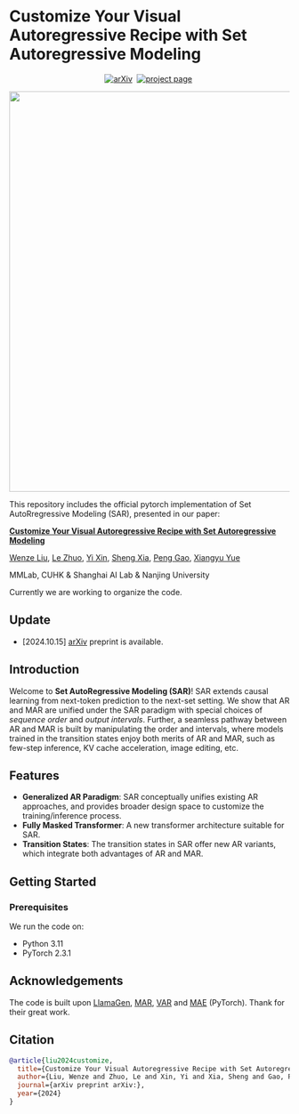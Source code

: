 # Customize Your Visual Autoregressive Recipe with Set Autoregressive Modeling
<div align="center">

[![arXiv](https://img.shields.io/badge/arXiv%20paper-24-b31b1b)](https://arxiv.org/abs/)&nbsp;
[![project page](https://img.shields.io/badge/Project%20page-SAR-pink)](https://poppuppy.github.io/sar.github.io/)&nbsp;

</div>

<p align="center">
  <img src="assets/visualization.png" width="720">
</p>

This repository includes the official pytorch implementation of Set AutoRregressive Modeling (SAR), presented in our paper:

**[Customize Your Visual Autoregressive Recipe with Set Autoregressive Modeling](https://arxiv.org/abs/)**

[Wenze Liu](https://poppuppy.github.io/), [Le Zhuo](https://le-zhuo.com/), [Yi Xin](https://synbol.github.io/), [Sheng Xia](https://github.com/travis-xia/), [Peng Gao](https://gaopengcuhk.github.io/), [Xiangyu Yue](https://xyue.io/)

MMLab, CUHK & Shanghai AI Lab & Nanjing University

Currently we are working to organize the code.

## Update

- [2024.10.15] [arXiv](https://arxiv.org/abs/) preprint is available.

## Introduction

Welcome to **Set AutoRegressive Modeling (SAR)**! SAR extends causal learning from next-token prediction to the next-set setting. We show that AR and MAR are unified under the SAR paradigm with special choices of *sequence order* and *output intervals*. Further, a seamless pathway between AR and MAR is built by manipulating the order and intervals, where models trained in the transition states enjoy both merits of AR and MAR, such as few-step inference, KV cache acceleration, image editing, etc. 

## Features

- **Generalized AR Paradigm**: SAR conceptually unifies existing AR approaches, and provides broader design space to customize the training/inference process.
- **Fully Masked Transformer**: A new transformer architecture suitable for SAR.
- **Transition States**: The transition states in SAR offer new AR variants, which integrate both advantages of AR and MAR.

## Getting Started

### Prerequisites

We run the code on:

- Python 3.11
- PyTorch 2.3.1

## Acknowledgements

The code is built upon [LlamaGen](https://github.com/FoundationVision/LlamaGen), [MAR](https://github.com/LTH14/mar), [VAR](https://github.com/FoundationVision/VAR) and [MAE](https://github.com/facebookresearch/mae) (PyTorch). Thank for their great work.

## Citation

```bibtex
@article{liu2024customize,
  title={Customize Your Visual Autoregressive Recipe with Set Autoregressive Modeling},
  author={Liu, Wenze and Zhuo, Le and Xin, Yi and Xia, Sheng and Gao, Peng and Yue, Xiangyu},
  journal={arXiv preprint arXiv:},
  year={2024}
}
```

